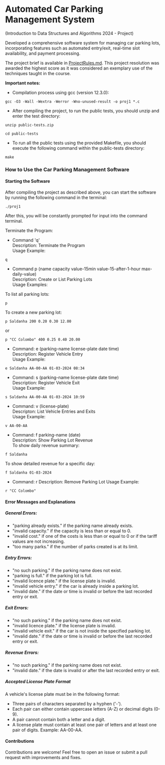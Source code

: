 # Automated Car Parking Management System 
(Introduction to Data Structures and Algorithms 2024 - Project) 

Developed a comprehensive software system for managing car parking lots, incorporating features such as automated entry/exit, real-time slot availability, and payment processing.

The project brief is available in [ProjectRules.md](ProjectRules.md).
This project resolution was awarded the highest score as it was considered an exemplary use of the techniques taught in the course. </br>


**Important notes:**

- Compilation process using gcc (version 12.3.0):
```
gcc -O3 -Wall -Wextra -Werror -Wno-unused-result -o proj1 *.c
```

- After compiling the project, to run the public tests, you should unzip and enter the test directory:
```
unzip public-tests.zip
```
```
cd public-tests
```
- To run all the public tests using the provided Makefile, you should execute the following command within the public-tests directory:
```
make
```
### How to Use the Car Parking Management Software
#### Starting the Software
After compiling the project as described above, you can start the software by running the following command in the terminal:
```
./proj1
```
After this, you will be constantly prompted for input into the command terminal.

Terminate the Program:

 - Command 'q' </br>
  Description: Terminate the Program </br>
  Usage Example:
```
q
```

 - Command p  (name capacity value-15min value-15-after-1-hour max-daily-value) </br>
 Description: Create or List Parking Lots </br>
 Usage Examples: </br>

To list all parking lots:
```
p
```
To create a new parking lot:
```
p Saldanha 200 0.20 0.30 12.00
```
or
```
p "CC Colombo" 400 0.25 0.40 20.00
```

 - Command: e (parking-name license-plate date time) </br>
 Description: Register Vehicle Entry </br>
 Usage Example: </br>
```
e Saldanha AA-00-AA 01-03-2024 08:34
```

 - Command: s (parking-name license-plate date time) </br>
 Description: Register Vehicle Exit </br>
 Usage Example:</br>
```
s Saldanha AA-00-AA 01-03-2024 10:59
```

 - Command: v (license-plate) </br>
 Descripton: List Vehicle Entries and Exits </br>
 Usage Example: </br>
```
v AA-00-AA
```

 - Command: f parking-name (date) </br>
 Description: Show Parking Lot Revenue </br>
 To show daily revenue summary: </br>
```
f Saldanha
```
To show detailed revenue for a specific day:
```
f Saldanha 01-03-2024
```

 - Command: r <parking-name>
 Description: Remove Parking Lot
 Usage Example:
```
r "CC Colombo"
```

#### Error Messages and Explanations
##### General Errors:
 - "parking already exists." if the parking name already exists.
 - "invalid capacity." if the capacity is less than or equal to 0.
 - "invalid cost." if one of the costs is less than or equal to 0 or if the tariff values are not increasing.
 - "too many parks." if the number of parks created is at its limit.
##### Entry Errors:
 - "no such parking." if the parking name does not exist.
 - "parking is full." if the parking lot is full.
 - "invalid licence plate." if the license plate is invalid.
 - "invalid vehicle entry." if the car is already inside a parking lot.
 - "invalid date." if the date or time is invalid or before the last recorded entry or exit.
##### Exit Errors:
 - "no such parking." if the parking name does not exist.
 - "invalid licence plate." if the license plate is invalid.
 - "invalid vehicle exit." if the car is not inside the specified parking lot.
 - "invalid date." if the date or time is invalid or before the last recorded entry or exit.
##### Revenue Errors:
 - "no such parking." if the parking name does not exist.
 - "invalid date." if the date is invalid or after the last recorded entry or exit.
##### Accepted License Plate Format
A vehicle's license plate must be in the following format: </br>
- Three pairs of characters separated by a hyphen ('-').
- Each pair can either contain uppercase letters (A-Z) or decimal digits (0-9).
- A pair cannot contain both a letter and a digit.
- A license plate must contain at least one pair of letters and at least one pair of digits.
Example: AA-00-AA.

#### Contributions
Contributions are welcome! Feel free to open an issue or submit a pull request with improvements and fixes.


